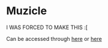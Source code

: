 # Muzicle
I WAS FORCED TO MAKE THIS :[



Can be accessed through [here](https://muzicle.pages.dev) or [here](https://muzicle.netlify.app)
